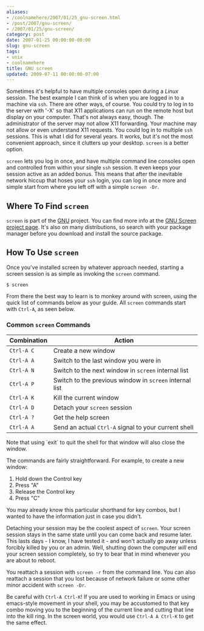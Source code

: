 ```yaml
---
aliases:
- /coolnamehere/2007/01/25_gnu-screen.html
- /post/2007/gnu-screen/
- /2007/01/25/gnu-screen/
category: post
date: 2007-01-25 00:00:00-08:00
slug: gnu-screen
tags:
- unix
- coolnamehere
title: GNU screen
updated: 2009-07-11 00:00:00-07:00
---
```


Sometimes it's helpful to have multiple consoles open during a *Linux* session. The best example I can think of is when you are logged in to a machine via `ssh`. There are other ways, of course. You could try to log in to the server with '-X' so that X11 applications can run on the remote host but display on your computer. That's not always easy, though. The administrator of the server may not allow X11 forwarding. Your machine may not allow or even understand X11 requests. You could log in to multiple `ssh` sessions. This is what I did for several years. It works, but it's not the most convenient approach, since it clutters up your desktop. `screen` is a better option.

<!--more-->

`screen` lets you log in once, and have multiple command line consoles open and controlled from within your single `ssh` session. It even keeps your session active as an added bonus. This means that after the inevitable network hiccup that hoses your `ssh` login, you can log in once more and simple start from where you left off with a simple `screen -Dr`.

## Where To Find `screen`

`screen` is part of the [GNU](http://www.gnu.org/) project. You can find more info at the [GNU Screen project page](https://savannah.gnu.org/projects/screen/). It's also on many distributions, so search with your package manager before 
you download and install the source package.

## How To Use `screen`

Once you've installed screen by whatever approach needed, starting a screen session is as simple as invoking the `screen` command.

````
$ screen
````

From there the best way to learn is to monkey around with screen, using the quick list of commands below as your guide. All `screen` commands start with `Ctrl-A`, as seen below.

### Common `screen` Commands

|Combination|Action|
|-----------|------|
|`Ctrl-A C`|Create a new window|
|`Ctrl-A A`|Switch to the last window you were in|
|`Ctrl-A N`|Switch to the next window in `screen` internal list|
|`Ctrl-A P`|Switch to the previous window in `screen` internal list|
|`Ctrl-A K`|Kill the current window|
|`Ctrl-A D`|Detach your `screen` session|
|`Ctrl-A ?`|Get the help screen|
|`Ctrl-A A`|Send an actual `Ctrl-A` signal to your current shell|

<aside>
Note that using `exit` to quit the shell for that window will also close the window.
</aside>

The commands are fairly straightforward. For example, to create a new window:

1. Hold down the Control key
1. Press "A"
1. Release the Control key
1. Press "C"

You may already know this particular shorthand for key combos, but I wanted to have the information just in case you didn't.

Detaching your session may be the coolest aspect of `screen`. Your screen session stays in the same state until you can come back and resume later. This lasts days - I know, I have tested it - and won't actually go away unless forcibly killed by you or an admin. Well, shutting down the computer *will* end your screen session completely, so try to bear that in mind whenever you are about to reboot.

You reattach a session with `screen -r` from the command line. You can also reattach a session that you lost because of network failure or some other minor accident with `screen -Dr`.

Be careful with `Ctrl-A Ctrl-K`! If you are used to working in Emacs or using emacs-style movement in your shell, you may be accustomed to that key combo moving you to the beginning of the current line and cutting that line into the kill ring. In the screen 
world, you would use `Ctrl-A A Ctrl-K` to get the same effect.
